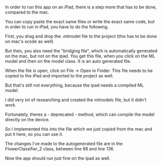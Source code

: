 In order to run this app on an iPad, there is a step more that has to be done, compared to the mac.

You can copy paste the exact same files or write the exact same code, but in order to run in iPad, you have to do the following.

First, you drag and drop the .mlmodel file to the project (this has to be done on mac's xcode as well)

But then, you also need the "bridging file", which is automatically generated on the mac, but not on the ipad.
You get this file, when you click on the ML model and then on the model class.
It is an auto generated file.

When the file is open, click on File -> Open in Finder.
This file needs to be copied to the iPad and imported to the project as well.

But that's still not everything, because the ipad needs a compiled ML model.

I did very lot of researching and created the mlmodelc file, but it didn't work.

Fortunately, theres a - deprecated - method, which can compile the model directly on the device.

So I implemented this into the file which we just copied from the mac and put it here, so you can use it.

The changes I've made to the autogenerated file are in the FlowerClassifier_2 class, between line 98 and line 136.

Now the app should run just fine on the ipad as well.
